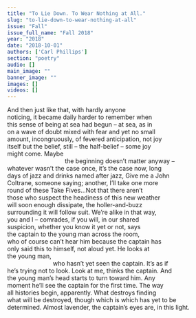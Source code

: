 ```yaml
---
title: "To Lie Down. To Wear Nothing at All."
slug: "to-lie-down-to-wear-nothing-at-all"
issue: "Fall"
issue_full_name: "Fall 2018"
year: "2018"
date: "2018-10-01"
authors: ['Carl Phillips']
section: "poetry"
audio: []
main_image: ""
banner_image: ""
images: []
videos: []
---
```


And then just like that, with hardly anyone  
noticing, it became daily harder to remember when  
this sense of being at sea had begun – at sea, as in  
on a wave of doubt mixed with fear and yet no small  
amount, incongruously, of fevered anticipation, not joy  
itself but the belief, still – the half-belief – some joy  
might come. Maybe  
&nbsp;&nbsp;&nbsp;&nbsp;&nbsp;&nbsp;&nbsp;&nbsp;&nbsp;&nbsp;&nbsp;&nbsp;&nbsp;&nbsp;&nbsp;&nbsp;&nbsp;&nbsp;&nbsp;&nbsp;&nbsp;&nbsp;&nbsp;&nbsp;&nbsp;&nbsp;&nbsp;&nbsp;&nbsp;&nbsp;&nbsp;&nbsp;&nbsp; the beginning doesn’t matter anyway –  
whatever wasn’t the case once, it’s the case now, long  
days of jazz and drinks named after jazz, Give me a John  
Coltrane, someone saying; another, I’ll take one more  
round of these Take Fives…Not that there aren’t  
those who suspect the headiness of this new weather  
will soon enough dissipate, the holler-and-buzz  
surrounding it will follow suit. We’re alike in that way,  
you and I – comrades, if you will, in our shared  
suspicion, whether you know it yet or not, says  
the captain to the young man across the room,  
who of course can’t hear him because the captain has  
only said this to himself, not aloud yet. He looks at  
the young man,  
&nbsp;&nbsp;&nbsp;&nbsp;&nbsp;&nbsp;&nbsp;&nbsp;&nbsp;&nbsp;&nbsp;&nbsp;&nbsp;&nbsp;&nbsp;&nbsp;&nbsp;&nbsp;&nbsp;&nbsp;&nbsp;&nbsp;&nbsp;&nbsp;&nbsp;&nbsp; who hasn’t yet seen the captain. It’s as if  
he’s trying not to look. Look at me, thinks the captain. And  
the young man’s head starts to turn toward him. Any  
moment he’ll see the captain for the first time. The way  
all histories begin, apparently. What destroys finding  
what will be destroyed, though which is which has yet to be  
determined. Almost lavender, the captain’s eyes are, in this light.  
